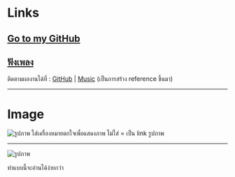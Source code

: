 # Links 

[Go to my GitHub](https://github.com/BEMY1)
---
[ฟังเพลง](https://www.youtube.com/)
---

ติดตามผลงานได้ที่ : [GitHub] | [Music]
(เป็นการสร้าง reference ขึ้นมา)

[Github]:https://github.com/BEMY1

[Music]:https://www.youtube.com/

---
# Image
![รูปภาพ](https://ih1.redbubble.net/image.5262539692.0898/bg,f8f8f8-flat,750x,075,f-pad,750x1000,f8f8f8.jpg)
ใส่เครื่องหมายตกใจเพื่อแสดงภาพ
ไม่ใส่ = เป็น link รูปภาพ

---
![รูปภาพ][Logo]

[Logo]:https://ih1.redbubble.net/image.5262539692.0898/bg,f8f8f8-flat,750x,075,f-pad,750x1000,f8f8f8.jpg
ทำแบบนี้จะอ่านได้ง่ายกว่า